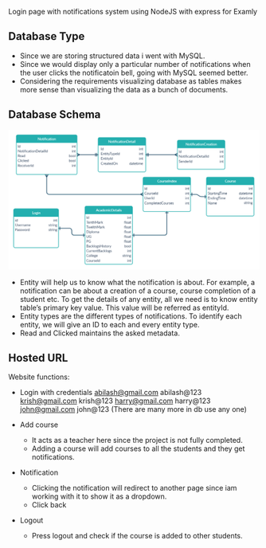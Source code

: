 Login page with notifications system using NodeJS with express for Examly

## Database Type ##
* Since we are storing structured data i went with MySQL.
* Since we would display only a particular number of notifications when the user clicks the notificatoin bell, going with MySQL seemed better.
* Considering the requirements visualizing database as tables makes more sense than visualizing the data as a bunch of documents.

## Database Schema ##
![](image/schema.png)
* Entity will help us to know what the notification is about. For example, a notification can be about a creation of a course, course completion of a student etc. To get the details of any entity, all we need is to know entity table’s primary key value. This value will be referred as entityId.
* Entity types are the different types of notifications. To identify each entity, we will give an ID to each and every entity type.
* Read and Clicked maintains the asked metadata.

## Hosted URL ##


Website functions:
* Login with credentials
  abilash@gmail.com abilash@123
  krish@gmail.com krish@123
  harry@gmail.com harry@123
  john@gmail.com john@123  (There are many more in db use any one)

* Add course
  * It acts as a teacher here since the project is not fully completed.
  * Adding a course will add courses to all the students and they get notifications.

* Notification
  * Clicking the notification will redirect to another page since iam working with it to show it as a dropdown.
  * Click back

* Logout
  * Press logout and check if the course is added to other students.
